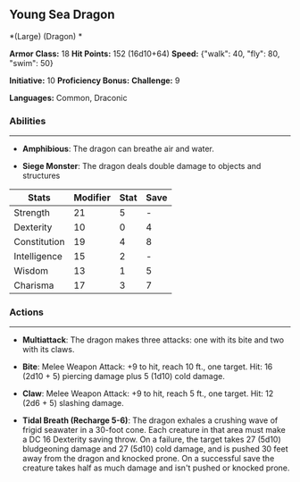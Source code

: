 ## Young Sea Dragon
*(Large) (Dragon) *

**Armor Class:** 18
**Hit Points:** 152 (16d10+64)
**Speed:** {"walk": 40, "fly": 80, "swim": 50}

**Initiative:** 10
**Proficiency Bonus:**
**Challenge:** 9

**Languages:** Common, Draconic

### Abilities
 --- 
- **Amphibious**: The dragon can breathe air and water.

- **Siege Monster**: The dragon deals double damage to objects and structures



| Stats | Modifier | Stat | Save
| ---- | ---- | ---- | ---- |
| Strength | 21 | 5 | - |
| Dexterity | 10 | 0 | 4 |
| Constitution | 19 | 4 | 8 |
| Intelligence | 15 | 2 | - |
| Wisdom | 13 | 1 | 5 |
| Charisma | 17 | 3 | 7 |

### Actions
 --- 
- **Multiattack**: The dragon makes three attacks: one with its bite and two with its claws.

- **Bite**: Melee Weapon Attack: +9 to hit, reach 10 ft., one target. Hit: 16 (2d10 + 5) piercing damage plus 5 (1d10) cold damage.

- **Claw**: Melee Weapon Attack: +9 to hit, reach 5 ft., one target. Hit: 12 (2d6 + 5) slashing damage.

- **Tidal Breath (Recharge 5-6)**: The dragon exhales a crushing wave of frigid seawater in a 30-foot cone. Each creature in that area must make a DC 16 Dexterity saving throw. On a failure, the target takes 27 (5d10) bludgeoning damage and 27 (5d10) cold damage, and is pushed 30 feet away from the dragon and knocked prone. On a successful save the creature takes half as much damage and isn't pushed or knocked prone.

